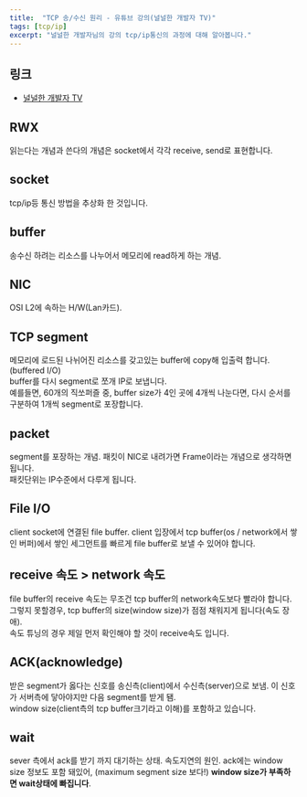 ```yaml
---
title:  "TCP 송/수신 원리 - 유튜브 강의(널널한 개발자 TV)"
tags: [tcp/ip]
excerpt: "널널한 개발자님의 강의 tcp/ip통신의 과정에 대해 알아봅니다."
---
```

## 링크
+ [널널한 개발자 TV](https://www.youtube.com/watch?v=K9L9YZhEjC0)

## RWX
읽는다는 개념과 쓴다의 개념은 socket에서 각각 receive, send로 표현합니다.  

## socket
tcp/ip등 통신 방법을 추상화 한 것입니다.  

## buffer
송수신 하려는 리소스를 나누어서 메모리에 read하게 하는 개념.  

## NIC
OSI L2에 속하는 H/W(Lan카드).

## TCP segment
메모리에 로드된 나뉘어진 리소스를 갖고있는 buffer에 copy해 입출력 합니다.(buffered I/O)  
buffer를 다시 segment로 쪼개 IP로 보냅니다.  
예를들면, 60개의 직쏘퍼즐 중, buffer size가 4인 곳에 4개씩 나눈다면, 다시 순서를 구분하여 1개씩 segment로 포장합니다.  

## packet
segment를 포장하는 개념. 패킷이 NIC로 내려가면 Frame이라는 개념으로 생각하면 됩니다.  
패킷단위는 IP수준에서 다루게 됩니다.  

## File I/O
client socket에 연결된 file buffer. client 입장에서 tcp buffer(os / network에서 쌓인 버퍼)에서 쌓인 세그먼트를 빠르게 file buffer로 보낼 수 있어야 합니다.  

## receive 속도 > network 속도
file buffer의 receive 속도는 무조건 tcp buffer의 network속도보다 빨라야 합니다.  
그렇지 못할경우, tcp buffer의 size(window size)가 점점 채워지게 됩니다(속도 장애).  
속도 튜닝의 경우 제일 먼저 확인해야 할 것이 receive속도 입니다.  

## ACK(acknowledge)
받은 segment가 옳다는 신호를 송신측(client)에서 수신측(server)으로 보냄. 이 신호가 서버측에 닿아야지만 다음 segment를 받게 됌.  
window size(client측의 tcp buffer크기라고 이해)를 포함하고 있습니다.  

## wait
sever 측에서 ack를 받기 까지 대기하는 상태. 속도지연의 원인. ack에는 window size 정보도 포함 돼있어, (maximum segment size 보다!) **window size가 부족하면 wait상태에 빠집니다**.  

